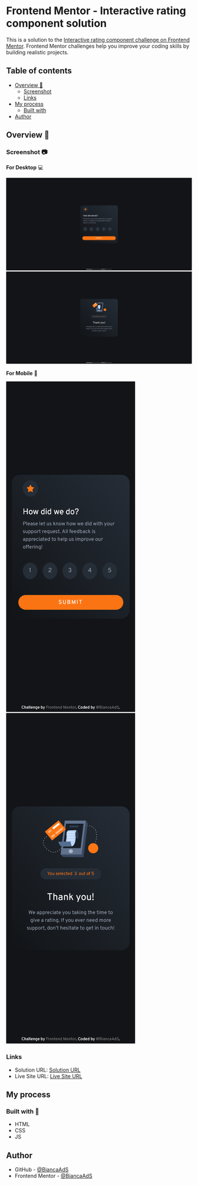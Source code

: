 # Frontend Mentor - Interactive rating component solution

This is a solution to the [Interactive rating component challenge on Frontend Mentor](https://www.frontendmentor.io/challenges/interactive-rating-component-koxpeBUmI). Frontend Mentor challenges help you improve your coding skills by building realistic projects. 

## Table of contents
  - [Overview :rocket:](#overview-rocket)
    - [Screenshot](#screenshot)
    - [Links](#links)
  - [My process](#my-process)
    - [Built with](#built-with)
  - [Author](#author)

## Overview :rocket:

### Screenshot :camera:

**For Desktop** :computer:

![Captura de tela - Desktop](./assets/images/captura-tela-desktop.png)
![Captura de tela (Submit) - Desktop](./assets/images/captura-tela-desktop-submit.png)


**For Mobile** :iphone: 

![Captura de tela - Mobile](./assets/images/captura-tela-mobile.png)
![Captura de tela (Submit) - Mobile](./assets/images/captura-tela-mobile-submit.png)


### Links

- Solution URL: [Solution URL](https://github.com/BiancaAdS/interactive-rating-component)
- Live Site URL: [Live Site URL](https://interactive-rating-component-biancaads.vercel.app/)

## My process

### Built with :construction:

- HTML
- CSS
- JS

## Author

- GitHub - [@BiancaAdS](https://github.com/BiancaAdS)
- Frontend Mentor - [@BiancaAdS](https://www.frontendmentor.io/profile/BiancaAdS)
